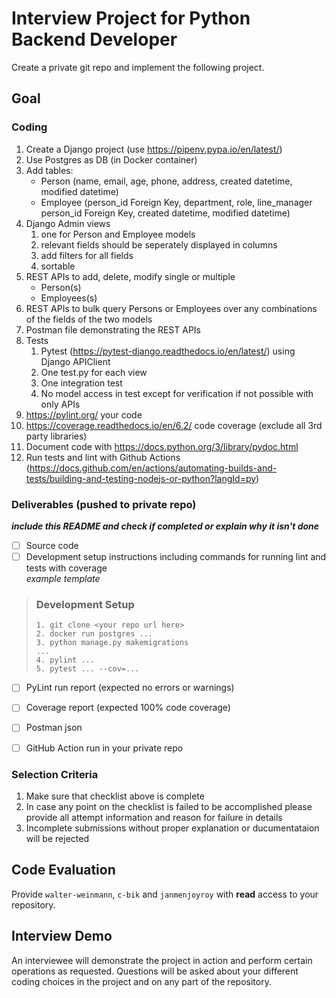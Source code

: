 # Interview Project for Python Backend Developer

Create a private git repo and implement the following project.

## Goal
### Coding
1. Create a Django project (use https://pipenv.pypa.io/en/latest/)
2. Use Postgres as DB (in Docker container)
3. Add tables:
    - Person (name, email, age, phone, address, created datetime, modified datetime)
    - Employee (person_id Foreign Key, department, role, line_manager person_id Foreign Key, created datetime, modified datetime)
4. Django Admin views
    1. one for Person and Employee models
    2. relevant fields should be seperately displayed in columns
    3. add filters for all fields
    4. sortable
6. REST APIs to add, delete, modify single or multiple
    - Person(s)
    - Employees(s) 
7. REST APIs to bulk query Persons or Employees over any combinations of the fields of the two models
8. Postman file demonstrating the REST APIs
9. Tests
    1. Pytest (https://pytest-django.readthedocs.io/en/latest/) using Django APIClient
    2. One test.py for each view
    3. One integration test
    4. No model access in test except for verification if not possible with only APIs
11. https://pylint.org/ your code
12. https://coverage.readthedocs.io/en/6.2/ code coverage (exclude all 3rd party libraries)
13. Document code with https://docs.python.org/3/library/pydoc.html
14. Run tests and lint with Github Actions (https://docs.github.com/en/actions/automating-builds-and-tests/building-and-testing-nodejs-or-python?langId=py)

### Deliverables (pushed to private repo)
_**include this README and check if completed or explain why it isn't done**_
- [ ] Source code
- [ ] Development setup instructions including commands for running lint and tests with coverage
<br>_example template_
> ### Development Setup
> ```
> 1. git clone <your repo url here>
> 2. docker run postgres ...
> 3. python manage.py makemigrations
> ...
> 4. pylint ...
> 5. pytest ... --cov=...
> ```
- [ ] PyLint run report (expected no errors or warnings)
- [ ] Coverage report (expected 100% code coverage)
- [ ] Postman json
- [ ] GitHub Action run in your private repo



### Selection Criteria
1. Make sure that checklist above is complete
2. In case any point on the checklist is failed to be accomplished please provide all attempt information and reason for failure in details
3. Incomplete submissions without proper explanation or ducumentataion will be rejected

## Code Evaluation
Provide `walter-weinmann`, `c-bik` and `janmenjoyroy` with **read** access to your repository.

## Interview Demo
An interviewee will demonstrate the project in action and perform certain operations as requested. Questions will be asked about your different coding choices in the project and on any part of the repository.
